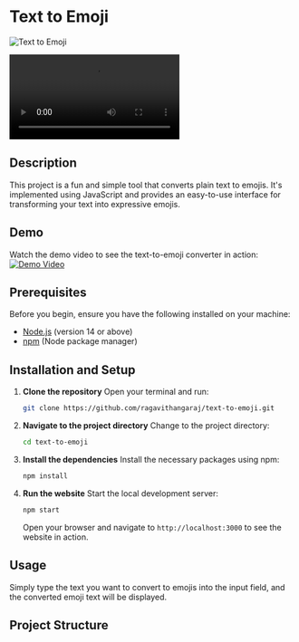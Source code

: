 # Text to Emoji

![Text to Emoji](https://example.com/text-to-emoji-banner.png)



<video src="video.mp4" controls></video>

## Description
This project is a fun and simple tool that converts plain text to emojis. It's implemented using JavaScript and provides an easy-to-use interface for transforming your text into expressive emojis.

## Demo
Watch the demo video to see the text-to-emoji converter in action:
[![Demo Video](https://img.youtube.com/vi/YOUR_VIDEO_ID_HERE/0.jpg)](https://www.youtube.com/watch?v=https://drive.google.com/file/d/1hFA3AwttJNrz9JqbwukVsWzzhdES3PUs/view?usp=sharing)

## Prerequisites
Before you begin, ensure you have the following installed on your machine:
- [Node.js](https://nodejs.org/) (version 14 or above)
- [npm](https://www.npmjs.com/) (Node package manager)

## Installation and Setup

1. **Clone the repository**
    Open your terminal and run:
    ```sh
    git clone https://github.com/ragavithangaraj/text-to-emoji.git
    ```

2. **Navigate to the project directory**
    Change to the project directory:
    ```sh
    cd text-to-emoji
    ```

3. **Install the dependencies**
    Install the necessary packages using npm:
    ```sh
    npm install
    ```

4. **Run the website**
    Start the local development server:
    ```sh
    npm start
    ```

    Open your browser and navigate to `http://localhost:3000` to see the website in action.

## Usage
Simply type the text you want to convert to emojis into the input field, and the converted emoji text will be displayed.

## Project Structure
